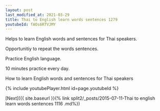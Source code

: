 ```yaml
---
layout: post
last_modified_at: 2021-03-29
title: Thai to English learn words sentences 1279 
youtubeId: fAOs6RTVJMY
---
```

 
 
Helps to learn English words and sentences for Thai speakers.

Opportunitiy to repeat the words sentences. 

Practice English language. 
 
10 minutes practice every day. 
 
How to learn English words and sentences for Thai speakers 
 
{% include youtubePlayer.html id=page.youtubeId %}
 
 
[Next]({{ site.baseurl }}{% link  split2/_posts/2015-07-11-Thai to english learn words sentences 1116 .md%})
 

